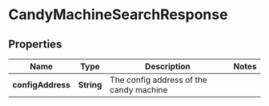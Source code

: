 

# CandyMachineSearchResponse


## Properties

Name | Type | Description | Notes
------------ | ------------- | ------------- | -------------
**configAddress** | **String** | The config address of the candy machine | 



